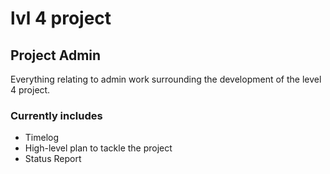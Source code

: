 # lvl 4 project

## Project Admin

Everything relating to admin work surrounding the development of the level 4 project.

### Currently includes

- Timelog
- High-level plan to tackle the project
- Status Report
